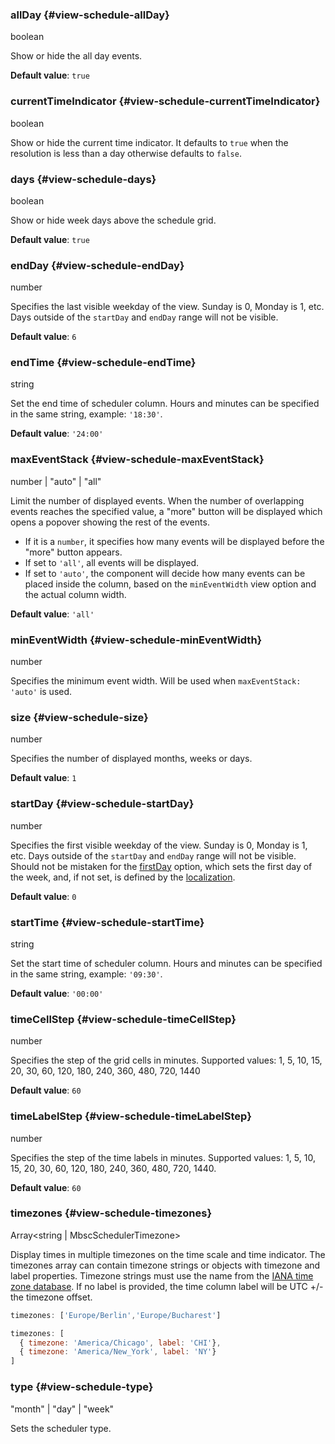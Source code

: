 ### allDay {#view-schedule-allDay}

boolean

Show or hide the all day events.

**Default value**: `true`
### currentTimeIndicator {#view-schedule-currentTimeIndicator}

boolean

Show or hide the current time indicator.
It defaults to `true` when the resolution is less than a day otherwise defaults to `false`.
### days {#view-schedule-days}

boolean

Show or hide week days above the schedule grid.

**Default value**: `true`
### endDay {#view-schedule-endDay}

number

Specifies the last visible weekday of the view. Sunday is 0, Monday is 1, etc.
Days outside of the `startDay` and `endDay` range will not be visible.

**Default value**: `6`
### endTime {#view-schedule-endTime}

string

Set the end time of scheduler column.
Hours and minutes can be specified in the same string, example: `'18:30'`.

**Default value**: `'24:00'`
### maxEventStack {#view-schedule-maxEventStack}

number &#124; "auto" &#124; "all"

Limit the number of displayed events. When the number of overlapping events reaches the
specified value, a &quot;more&quot; button will be displayed which opens a popover showing the rest of the events.
  - If it is a `number`, it specifies how many events will be displayed before the &quot;more&quot; button appears.
  - If set to `'all'`, all events will be displayed.
  - If set to `'auto'`, the component will decide how many events can be placed inside the column,
based on the `minEventWidth` view option and the actual column width.

**Default value**: `'all'`
### minEventWidth {#view-schedule-minEventWidth}

number

Specifies the minimum event width. Will be used when `maxEventStack: 'auto'` is used.
### size {#view-schedule-size}

number

Specifies the number of displayed months, weeks or days.

**Default value**: `1`
### startDay {#view-schedule-startDay}

number

Specifies the first visible weekday of the view. Sunday is 0, Monday is 1, etc.
Days outside of the `startDay` and `endDay` range will not be visible.
Should not be mistaken for the [firstDay](#localization-firstDay) option,
which sets the first day of the week, and, if not set, is defined by the [localization](#localization-locale).

**Default value**: `0`
### startTime {#view-schedule-startTime}

string

Set the start time of scheduler column.
Hours and minutes can be specified in the same string, example: `'09:30'`.

**Default value**: `'00:00'`
### timeCellStep {#view-schedule-timeCellStep}

number

Specifies the step of the grid cells in minutes.
Supported values: 1, 5, 10, 15, 20, 30, 60, 120, 180, 240, 360, 480, 720, 1440

**Default value**: `60`
### timeLabelStep {#view-schedule-timeLabelStep}

number

Specifies the step of the time labels in minutes.
Supported values: 1, 5, 10, 15, 20, 30, 60, 120, 180, 240, 360, 480, 720, 1440.

**Default value**: `60`
### timezones {#view-schedule-timezones}

Array&lt;string &#124; MbscSchedulerTimezone&gt;

Display times in multiple timezones on the time scale and time indicator.
The timezones array can contain timezone strings or objects with timezone and label properties.
Timezone strings must use the name from the [IANA time zone database](https://gist.github.com/aviflax/a4093965be1cd008f172).
If no label is provided, the time column label will be UTC +/- the timezone offset.

```js
timezones: ['Europe/Berlin','Europe/Bucharest']
```

```js
timezones: [
  { timezone: 'America/Chicago', label: 'CHI'},
  { timezone: 'America/New_York', label: 'NY'}
]
```
### type {#view-schedule-type}

"month" &#124; "day" &#124; "week"

Sets the scheduler type.